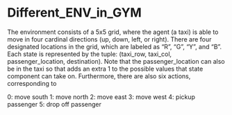 # Different_ENV_in_GYM

The environment consists of a 5x5 grid, where the agent (a taxi) is able to move in four cardinal directions (up, down, left, or right). There are four designated locations in the grid, which are labeled as “R”, “G”, “Y”, and “B”. Each state is represented by the tuple: (taxi_row, taxi_col, passenger_location, destination). Note that the passenger_location can also be in the taxi so that adds an extra 1 to the possible values that state component can take on. Furthermore, there are also six actions, corresponding to

0: move south
1: move north
2: move east
3: move west
4: pickup passenger
5: drop off passenger


